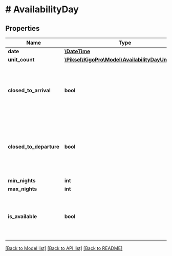 # # AvailabilityDay

## Properties

Name | Type | Description | Notes
------------ | ------------- | ------------- | -------------
**date** | [**\DateTime**](\DateTime.md) | Date | [optional]
**unit_count** | [**\Piksel\KigoPro\Model\AvailabilityDayUnitCount**](AvailabilityDayUnitCount.md) |  | [optional]
**closed_to_arrival** | **bool** | Is closed to Arrival (check-in not allowed) (but it can be still available) | [optional]
**closed_to_departure** | **bool** | Is closed to the departure (check-out not allowed) (but it can be still available) | [optional]
**min_nights** | **int** | Min Nights | [optional]
**max_nights** | **int** | Max Nights | [optional]
**is_available** | **bool** | True if the day is available for booking, false otherwise | [optional]

[[Back to Model list]](../../README.md#models) [[Back to API list]](../../README.md#endpoints) [[Back to README]](../../README.md)
